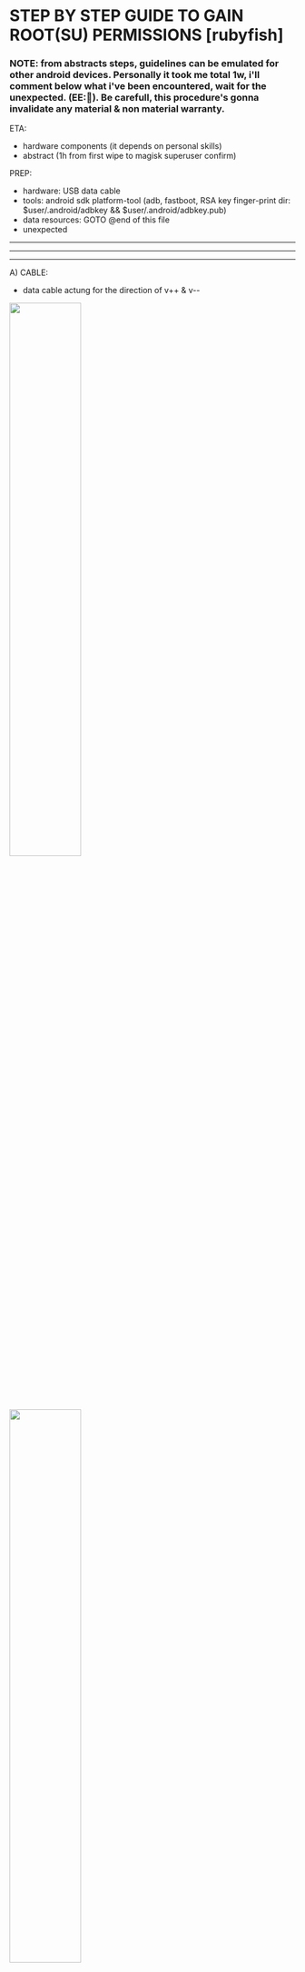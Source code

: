 # STEP BY STEP GUIDE TO GAIN ROOT(SU) PERMISSIONS [rubyfish]
<h3>NOTE: from abstracts steps, guidelines can be emulated for other android devices.
 Personally it took me total 1w, i'll comment below what i've been encountered, wait for the unexpected. (EE:🤫).
 Be carefull, this procedure's gonna invalidate any material & non material warranty.</h3>
 
ETA:
 
- hardware components (it depends on personal skills)
- abstract (1h from first wipe to magisk superuser confirm)
 
PREP:
 
 - hardware: USB data cable
 - tools: android sdk platform-tool (adb, fastboot, RSA key finger-print dir: $user/.android/adbkey && $user/.android/adbkey.pub)
 - data resources: GOTO @end of this file
 - unexpected

 
*********************************************************************************************************************************************************
*********************************************************************************************************************************************************
*********************************************************************************************************************************************************

 
A) CABLE:
 
- data cable actung for the direction of v++ & v--

<img src="https://github.com/user-attachments/assets/eb3cfe49-d437-4fad-a746-4d93ddc98046" width=50% height=50%>
<img src="https://github.com/user-attachments/assets/fd07ab7e-0c88-4ed0-a32e-16fcbc934d40" width=50% height=50%>
 
- enable adb debugging from watch developer options
- when connected, start adb server on host (if necessary re-de-attach power usb if not detected)
```
adb start-server
```
- on watch allow always for the MAC address of the host for future handshake (compare for thriftiness the RSA finger-print)
  
<img src="https://github.com/user-attachments/assets/dadbfacd-c3f9-4775-8a32-82fdfece5aa7" width=50% height=50%>

- reboot on bootloader
```
adb reboot fastboot
```
 
*********************************************************************************************************************************************************
 
B) UNLOCK BOOTLOADER:
 
bootloader menu GUI:
.1 start (make default boot)
.2 restart bootloader (restart bootloader)
.3 recovery mode (at the moment the factory recovery mode)
.4 power off
.5 boot to ffbm (Factory Fastboot Bootloader Mode/Forced Fallback Boot Mode/Factory Boot Mode)*
.6 enter ship mode
 
<img src="https://github.com/user-attachments/assets/fd5a8afe-34d5-48b7-9053-904f6e28061f" width=50% height=50%>

<img src="https://github.com/user-attachments/assets/c9d387c8-630c-4f0e-9595-77fdfa1b5b35" width=50% height=50%>
 
exec the following:
- on host:
```
fastboot oem unlock
```
 
- after unlocking OEM, continue wiping data on watch to factory default OR skip ROM installation GOTO E).
- need to re init and to re-enable adb debug GOTO A.

<img src="https://github.com/user-attachments/assets/4d7af7c4-0108-402f-a136-740f3da73d5e" width=50% height=50%>
<img src="https://github.com/user-attachments/assets/00e17119-bd1c-4114-b523-0c0745771753" width=50% height=50%>
 
*********************************************************************************************************************************************************
 
C) INSTALL RECOVERY: (utility ROM necessary to proceed, some function ex: file explorer, adb connection, .zip installer, partition mounter, etc.)
(NOTE: if unexpected encountered GOTO: C.1 and WearOS by One exclusively compiled ROM<->DEVICE)
 
- reach bootloader holding phisical buttons: Power + Multi-function, than release the power after vibrate
  OR
- reach bootloader from OS initialized
```
adb reboot bootloader
```
 
- secure to handshake host-device than flash recovery from bootloader/fastboot:
```
fastboot flash recovery recovery.img
```
- flash vbmeta: (to make persistent recovery and next mod, necessary to continue)
```
fastboot --disable-verity --disable-verification flash vbmeta vbmeta.img
```
- reboot in recovery:
```
fastboot reboot recovery
```
- if succeed GOTO D).

https://github.com/user-attachments/assets/63e82190-e9f9-4cc1-bbc7-8e75ae1798fb

C.1 
 UNEXPECTED: Wear OS 3.5 [last OTA update]
 CAUSED: bootloader bootloop
 FIX: needed to downgrade firmware flashing all .img.
 

 
-you need to downgrade Wear OS 3.5 (at the moment of this article is the last OTA update) installing fastboot OR recovery stock firmware.
 DIFFERENCE:
 recovery stock: can be restored from custom recovery
 fastboot stock: can be restored from fastboot/bootloader
 
here A direct resource:
 https://wear.onetm.ovh/en/OneOSWear/downloads/rubyfish/
 
NOTE: the developer team have made on the fastboot stock zip file the .bat and .sh precompiled scripts otherwise you can run the follow for each .img file:
```
fastboot flash ####.img
```
 
*********************************************************************************************************************************************************
 
D) INSTALL ROM/CROM & other AddOn: (AddOn ex.: Gapps[google apk & service])
 there are two methods to flash .zip:
  
D.1 directly from host by sideloading:
- from recovery select install-sideloadADB:
```
 adb sideload ####.zip
```

OR

D.2 locally on device trough recovery, push the desired file to device trough:
```
adb push ###.zip
```
- than on recovery select install from zip
 
- reboot after install:
```
adb reboot
```
(NOTE: it's not necessary to wipe cache and Dalvik for every flash but it's a good practice)

NOW YOU HAVE A FRESH ROM INSTALLED, YOU CAN CONTINUE TO GAIN SPECIAL PERMISSION.
 
*********************************************************************************************************************************************************
 
E) MAGISK(SU)
NOTE: next is one of the various method to gain SU, it's differ for devices.

- we need first to access the boot.img of the installed ROM, usually it's inside the ROM .zip file, otherwise with a different direction of evolution we can extract it directly from the device trough the next:
```
adb shell
```
```
dd if=/dev/block/bootdevice/by-name/boot of=/sdcard/boot.img
```
it will extract it to dir /sdcard/

- install magisk apk trough adb:
```
adb install magisk.apk
```

- from magisk APP move forward patching the boot.img extracted, locate the patched boot and move it to the host.
- reboot to fastboot
- flash the patched .img trough:
```
fastboot flash boot magisk_patched_[random_strings].img
```
-than reboot

*********************************************************************************************************************************************************

F) FINALLY YOU'VE GAINED ROOT(SU) to your android device, enjoy 🥳.
 
<img src="https://github.com/user-attachments/assets/444bf04d-d83d-4dab-a6ea-0dd3fb10cc5e" width=50% height=50%>
<img src="https://github.com/user-attachments/assets/0cc1b56d-c263-4a8f-97ff-3bb712c35c76" width=50% height=50%>
*********************************************************************************************************************************************************
*********************************************************************************************************************************************************
*********************************************************************************************************************************************************
*********************************************************************************************************************************************************
*********************************************************************************************************************************************************













 LINKS / RESOURCE:
- List of Wear OS devices: https://en.wikipedia.org/wiki/List_of_Wear_OS_devices
- XDA WearOS: https://xdaforums.com/c/wear-os-development-and-hacking.2983/
- Magisk: https://github.com/topjohnwu/Magisk
- WearOS one: https://wear.onetm.ovh/en/
- Net Hunter: https://www.kali.org/docs/nethunter/installing-nethunter-on-the-ticwatch-pro-3/#supported-features

 CREDITS:
-this guide is made thanks to the following:
https://xdaforums.com/t/rom-official-kali-nethunter-for-the-ticwatch-pro-3-wearos.4456797/page-8
- Monk987 (New member, bug reporter), feivel5 (Member), yesimxev (Senior Member, resourcer), steso90 (Senior Member, first bug resolver)

 DEVICE SPEC:
 - Model TicWatch Pro 3 Ultra GPS
 - Dimensions (mm) 47 x 48 x 12.3
 - Weight 41g
 - Color Shadow Black
 - Watch case Stainless steel and high-strength nylon with fiberglass
 - Screen Corning Gorilla Anti-fingerprint Cover Glass
 - Watch strap Fluoro Rubber (interchangeable), 22mm
 - Operating System Wear OS by Google
 - Chipset Qualcomm® Snapdragon Wear™ 4100 Platform and Mobvoi dual processor system
 - Memory RAM: 1GB / ROM: 8GB
 - Display 1.4“ 454*454 326ppi Full Color Always On Display AMOLED + FSTN
 - Connectivity Bluetooth 5.0, Wi-Fi:802.11b/g/n
 - GNSS GPS+Beidou+Glonass+Galileo+QZSS
 - NFC Payments Google Pay
 - Speaker Yes
 - Mic Yes
 - Vibrator Yes
 - PPG Yes
 - Barometer Yes
 - Sensors Accelerometer, Gyro Sensor, HD PPG Heart Rate Sensor, SpO2 Sensor, Low Latency Off-Body Sensor, Barometer
 - Battery capacity 577mAh
 - Durability IP68, Pool Swim/MIL-STD-810G
   



